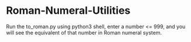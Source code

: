 # Roman-Numeral-Utilities

Run the to_roman.py using python3 shell, enter a number <= 999, and you will see the equivalent of that number in Roman numeral system.
